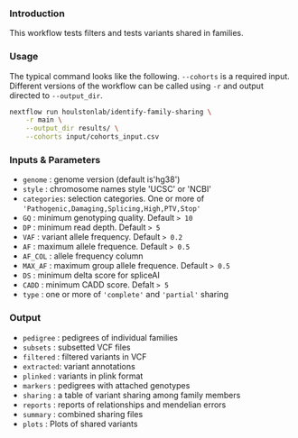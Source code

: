### Introduction

This workflow tests filters and tests variants shared in families.

### Usage

The typical command looks like the following. `--cohorts` is a required input. 
Different versions of the workflow can be called using `-r` and output directed
to `--output_dir`.

```bash
nextflow run houlstonlab/identify-family-sharing \
    -r main \
    --output_dir results/ \
    --cohorts input/cohorts_input.csv
```

### Inputs & Parameters

- `genome`    : genome version (default is'hg38') 
- `style`     : chromosome names style 'UCSC' or 'NCBI'
- `categories`: selection categories. One or more of `'Pathogenic,Damaging,Splicing,High,PTV,Stop'`
- `GQ`        : minimum genotyping quality. Default `> 10`
- `DP`        : minimum read depth. Default `> 5`
- `VAF`       : variant allele frequency. Default `> 0.2`
- `AF`        : maximum allele frequence. Default `> 0.5` 
- `AF_COL`    : allele frequency column
- `MAX_AF`    : maximum group allele frequence. Default `> 0.5`
- `DS`        : minimum delta score for spliceAI
- `CADD`      : minimum CADD score. Defalt `> 5`
- `type`      : one or more of `'complete'` and `'partial'` sharing

### Output

- `pedigree` : pedigrees of individual families
- `subsets`  : subsetted VCF files
- `filtered` : filtered variants in VCF
- `extracted`: variant annotations
- `plinked`  : variants in plink format
- `markers`  : pedigrees with attached genotypes
- `sharing`  : a table of variant sharing among family members
- `reports`  : reports of relationships and mendelian errors
- `summary`  : combined sharing files
- `plots`    : Plots of shared variants
